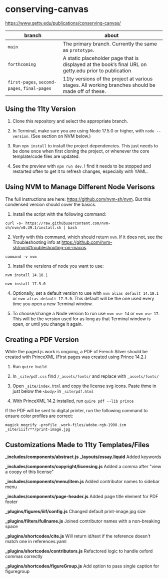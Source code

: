 # conserving-canvas

https://www.getty.edu/publications/conserving-canvas/

| branch | about |
| --- | --- |
| `main` | The primary branch. Currently the same as `prototype`. |
| `forthcoming` | A static placeholder page that is displayed at the book’s final URL on getty.edu prior to publication |
| `first-pages`, `second-pages`, `final-pages`| 11ty versions of the project at various stages. All working branches should be made off of these. |

## Using the 11ty Version

1. Clone this repository and select the appropriate branch.

2. In Terminal, make sure you are using Node 17.5.0 or higher, with `node --version`. (See section on NVM below.)

3. Run `npm install` to install the project dependencies. This just needs to be done once when first cloning the project, or whenever the core template/code files are updated.

4. See the preview with `npm run dev`. I find it needs to be stopped and restarted often to get it to refresh changes, especially with YAML.

## Using NVM to Manage Different Node Verisons

The full instructions are here: https://github.com/nvm-sh/nvm. But this condensed version should cover the basics.

1. Install the script with the following command:

```
curl -o- https://raw.githubusercontent.com/nvm-sh/nvm/v0.39.1/install.sh | bash
```

2. Verify with this command, which should return `nvm`. If it does not, see the Troubleshooting info at https://github.com/nvm-sh/nvm#troubleshooting-on-macos.

```
command -v nvm
```

3. Install the versions of node you want to use:

```
nvm install 14.18.1
```

```
nvm install 17.5.0
```

4. Optionally, set a default version to use with `nvm alias default 14.18.1` or `nvm alias default 17.5.0`. This default will be the one used every time you open a new Terminal window.

5. To choose/change a Node version to run use `nvm use 14` or `nvm use 17`. This will be the version used for as long as that Terminal window is open, or until you change it again.

## Creating a PDF Version

While the paged.js work is ongoing, a PDF of French Silver should be created with PrinceXML (First pages was created using Prince 14.2.)

1. Run `quire build`

2. In `_site/pdf.css` find `/_assets/fonts/` and replace with `_assets/fonts/`

3. Open `_site/index.html` and copy the license svg icons. Paste thme in just below the `<body>`
in `_site/pdf.html`

4. With PrinceXML 14.2 installed, run `quire pdf --lib prince`

If the PDF will be sent to digital printer, run the following command to ensure color profiles are correct:

```
magick mogrify -profile _work-files/adobe-rgb-1998.icm _site/iiif/**/print-image.jpg
```

## Customizations Made to 11ty Templates/Files

**_includes/components/abstract.js**
**_layouts/essay.liquid**
Added keywords

**_includes/components/copyright/licensing.js**
Added a comma after "view a coopy of this license"

**_includes/components/menu/item.js**
Added contributor names to sidebar menu

**_includes/components/page-header.js**
Added page title element for PDF footer

**_plugins/figures/iiif/config.js**
Changed default print-image.jpg size

**_plugins/filters/fullname.js**
Joined contributor names with a non-breaking space

**_plugins/shortcodes/cite.js**
Will return id/text if the reference doesn't match one in references.yaml

**_plugins/shortcodes/contributors.js**
Refactored logic to handle oxford commas correctly

**_plugins/shortcodes/figureGroup.js**
Add option to pass single caption for figuregroup
